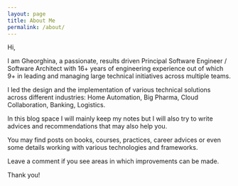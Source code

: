 ```yaml
---
layout: page
title: About Me
permalink: /about/
---
```


Hi,

I am Gheorghina, a passionate, results driven Principal Software Engineer / Software Architect with 16+ years of engineering experience out of which 9+ in leading and managing large technical initiatives across multiple teams.

I led the design and the implementation of various technical solutions across different industries: Home Automation, Big Pharma, Cloud Collaboration, Banking, Logistics.   

In this blog space I will mainly keep my notes but I will also try to write advices and recommendations that may also help you.

You may find posts on books, courses, practices, career advices or even some details working with various technologies and frameworks.

Leave a comment if you see areas in which improvements can be made.

Thank you! 
